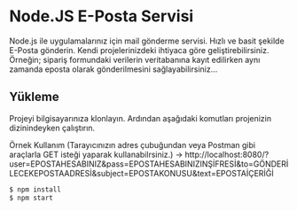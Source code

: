 # Node.JS E-Posta Servisi
Node.js ile uygulamalarınız için mail gönderme servisi. Hızlı ve basit şekilde E-Posta gönderin.
Kendi projelerinizdeki ihtiyaca göre geliştirebilirsiniz. Örneğin; sipariş formundaki verilerin veritabanına kayıt edilirken aynı zamanda eposta olarak gönderilmesini sağlayabilirsiniz...

## Yükleme
Projeyi bilgisayarınıza klonlayın.
Ardından aşağıdaki komutları projenizin dizinindeyken çalıştırın.

Örnek Kullanım (Tarayıcınızın adres çubuğundan veya Postman gibi araçlarla GET isteği yaparak kullanabilrsiniz.)
->  http://localhost:8080/?user=EPOSTAHESABINIZ&pass=EPOSTAHESABINIZINŞİFRESİ&to=GÖNDERİLECEKEPOSTAADRESİ&subject=EPOSTAKONUSU&text=EPOSTAİÇERİĞİ

```sh
$ npm install
$ npm start
```
